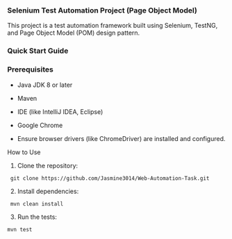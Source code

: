 ### **Selenium Test Automation Project (Page Object Model)**

This project is a test automation framework built using Selenium, TestNG, and Page Object Model (POM) design pattern.

### **Quick Start Guide**

### **Prerequisites**

- Java JDK 8 or later

- Maven

- IDE (like IntelliJ IDEA, Eclipse)

- Google Chrome 

- Ensure browser drivers (like ChromeDriver) are installed and configured.

How to Use
1. Clone the repository:
 ```console 
  git clone https://github.com/Jasmine3014/Web-Automation-Task.git
```
2. Install dependencies:
 ```console 
  mvn clean install
```
3. Run the tests:
 ```console 
 mvn test
```
